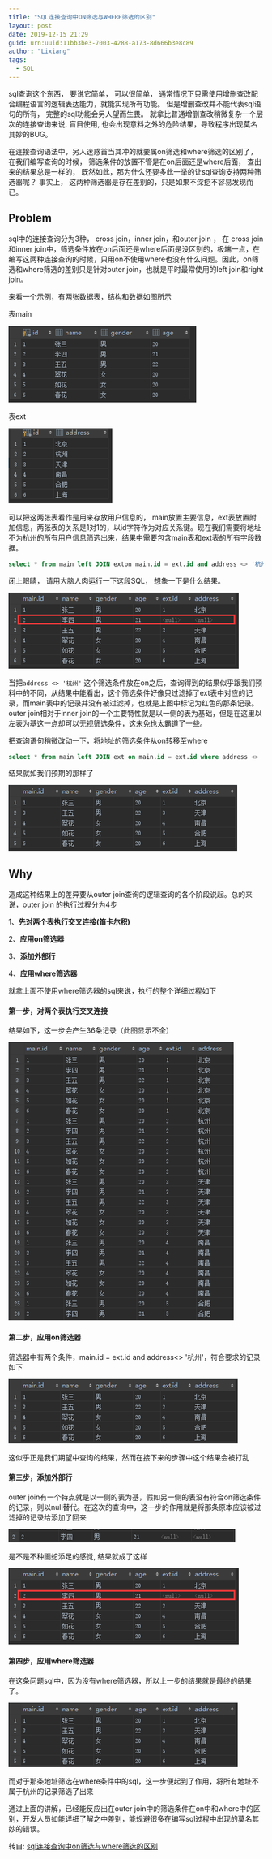 ```yaml
---
title: "SQL连接查询中ON筛选与WHERE筛选的区别"
layout: post
date: 2019-12-15 21:29
guid: urn:uuid:11bb3be3-7003-4288-a173-8d666b3e8c89
author: "Lixiang"
tags:
  - SQL
---
```


sql查询这个东西， 要说它简单， 可以很简单， 通常情况下只需使用增删查改配合编程语言的逻辑表达能力，就能实现所有功能。 但是增删查改并不能代表sql语句的所有， 完整的sql功能会另人望而生畏。 就拿比普通增删查改稍微复杂一个层次的连接查询来说, 盲目使用, 也会出现意料之外的危险结果，导致程序出现莫名其妙的BUG。

在连接查询语法中，另人迷惑首当其冲的就要属on筛选和where筛选的区别了， 在我们编写查询的时候， 筛选条件的放置不管是在on后面还是where后面， 查出来的结果总是一样的， 既然如此，那为什么还要多此一举的让sql查询支持两种筛选器呢？ 事实上， 这两种筛选器是存在差别的，只是如果不深挖不容易发现而已。

## Problem

sql中的连接查询分为3种， cross join，inner join，和outer join ， 在 cross join和inner join中，筛选条件放在on后面还是where后面是没区别的，极端一点，在编写这两种连接查询的时候，只用on不使用where也没有什么问题。因此，on筛选和where筛选的差别只是针对outer join，也就是平时最常使用的left join和right join。

来看一个示例，有两张数据表，结构和数据如图所示

表main

<img src="/assets/img/sql_join/main1.png"/>

表ext

<img src="/assets/img/sql_join/ext1.png"/>

可以把这两张表看作是用来存放用户信息的， main放置主要信息，ext表放置附加信息，两张表的关系是1对1的，以id字符作为对应关系键。现在我们需要将地址不为杭州的所有用户信息筛选出来，结果中需要包含main表和ext表的所有字段数据。

```sql
select * from main left JOIN exton main.id = ext.id and address <> '杭州'
```

闭上眼睛， 请用大脑人肉运行一下这段SQL， 想象一下是什么结果。

<img src="/assets/img/sql_join/on1.png"/>

当把`address <> '杭州'` 这个筛选条件放在on之后，查询得到的结果似乎跟我们预料中的不同，从结果中能看出，这个筛选条件好像只过滤掉了ext表中对应的记录，而main表中的记录并没有被过滤掉，也就是上图中标记为红色的那条记录。outer join相对于inner join的一个主要特性就是以一侧的表为基础，但是在这里以左表为基这一点却可以无视筛选条件，这未免也太霸道了一些。

把查询语句稍微改动一下，将地址的筛选条件从on转移至where

```sql
select * from main left JOIN ext on main.id = ext.id where address <> '杭州'
```

结果就如我们预期的那样了

<img src="/assets/img/sql_join/where1.png"/>

## Why

造成这种结果上的差异要从outer join查询的逻辑查询的各个阶段说起。总的来说，outer join 的执行过程分为4步

1、**先对两个表执行交叉连接(笛卡尔积)**

2、**应用on筛选器**

3、**添加外部行**

4、**应用where筛选器**

就拿上面不使用where筛选器的sql来说，执行的整个详细过程如下

#### 第一步，对两个表执行交叉连接
结果如下，这一步会产生36条记录（此图显示不全）

<img src="/assets/img/sql_join/join1.png"/>

#### 第二步，应用on筛选器
筛选器中有两个条件，main.id = ext.id and address<> '杭州'，符合要求的记录如下

<img src="/assets/img/sql_join/join2.png"/>

这似乎正是我们期望中查询的结果，然而在接下来的步骤中这个结果会被打乱

#### 第三步，添加外部行

outer join有一个特点就是以一侧的表为基，假如另一侧的表没有符合on筛选条件的记录，则以null替代。在这次的查询中，这一步的作用就是将那条原本应该被过滤掉的记录给添加了回来

<img src="/assets/img/sql_join/join3.png"/>

是不是不种画蛇添足的感觉, 结果就成了这样

<img src="/assets/img/sql_join/join3.1.png"/>


#### 第四步，应用where筛选器

在这条问题sql中，因为没有where筛选器，所以上一步的结果就是最终的结果了。

<img src="/assets/img/sql_join/join4.png"/>

而对于那条地址筛选在where条件中的sql，这一步便起到了作用，将所有地址不属于杭州的记录筛选了出来

通过上面的讲解，已经能反应出在outer join中的筛选条件在on中和where中的区别，开发人员如能详细了解之中差别，能规避很多在编写sql过程中出现的莫名其妙的错误。

转自: [sql连接查询中on筛选与where筛选的区别](https://zhuanlan.zhihu.com/p/26420938)
